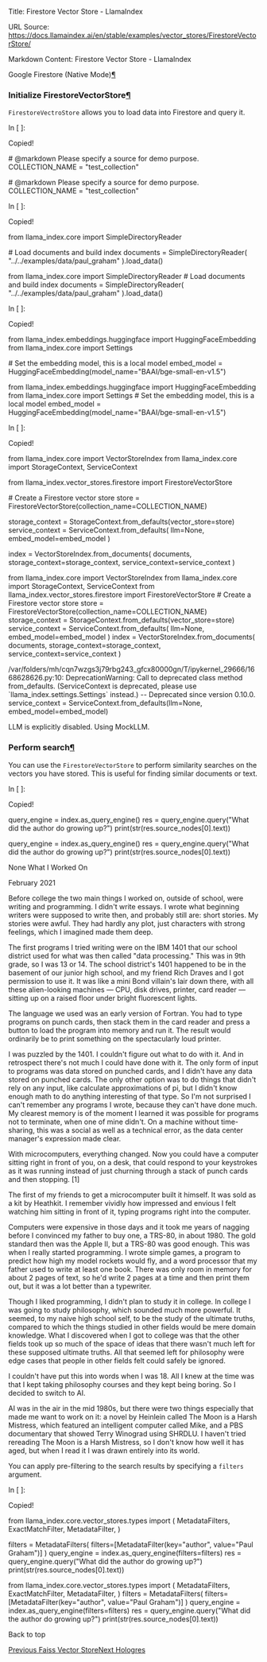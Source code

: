 Title: Firestore Vector Store - LlamaIndex

URL Source: https://docs.llamaindex.ai/en/stable/examples/vector_stores/FirestoreVectorStore/

Markdown Content:
Firestore Vector Store - LlamaIndex


Google Firestore (Native Mode)[¶](https://docs.llamaindex.ai/en/stable/examples/vector_stores/FirestoreVectorStore/#google-firestore-native-mode)


### Initialize FirestoreVectorStore[¶](https://docs.llamaindex.ai/en/stable/examples/vector_stores/FirestoreVectorStore/#initialize-firestorevectorstore)

`FirestoreVectroStore` allows you to load data into Firestore and query it.

In \[ \]:

Copied!

\# @markdown Please specify a source for demo purpose.
COLLECTION\_NAME \= "test\_collection"

\# @markdown Please specify a source for demo purpose. COLLECTION\_NAME = "test\_collection"

In \[ \]:

Copied!

from llama\_index.core import SimpleDirectoryReader

\# Load documents and build index
documents \= SimpleDirectoryReader(
    "../../examples/data/paul\_graham"
).load\_data()

from llama\_index.core import SimpleDirectoryReader # Load documents and build index documents = SimpleDirectoryReader( "../../examples/data/paul\_graham" ).load\_data()

In \[ \]:

Copied!

from llama\_index.embeddings.huggingface import HuggingFaceEmbedding
from llama\_index.core import Settings

\# Set the embedding model, this is a local model
embed\_model \= HuggingFaceEmbedding(model\_name\="BAAI/bge-small-en-v1.5")

from llama\_index.embeddings.huggingface import HuggingFaceEmbedding from llama\_index.core import Settings # Set the embedding model, this is a local model embed\_model = HuggingFaceEmbedding(model\_name="BAAI/bge-small-en-v1.5")

In \[ \]:

Copied!

from llama\_index.core import VectorStoreIndex
from llama\_index.core import StorageContext, ServiceContext

from llama\_index.vector\_stores.firestore import FirestoreVectorStore

\# Create a Firestore vector store
store \= FirestoreVectorStore(collection\_name\=COLLECTION\_NAME)

storage\_context \= StorageContext.from\_defaults(vector\_store\=store)
service\_context \= ServiceContext.from\_defaults(
    llm\=None, embed\_model\=embed\_model
)

index \= VectorStoreIndex.from\_documents(
    documents, storage\_context\=storage\_context, service\_context\=service\_context
)

from llama\_index.core import VectorStoreIndex from llama\_index.core import StorageContext, ServiceContext from llama\_index.vector\_stores.firestore import FirestoreVectorStore # Create a Firestore vector store store = FirestoreVectorStore(collection\_name=COLLECTION\_NAME) storage\_context = StorageContext.from\_defaults(vector\_store=store) service\_context = ServiceContext.from\_defaults( llm=None, embed\_model=embed\_model ) index = VectorStoreIndex.from\_documents( documents, storage\_context=storage\_context, service\_context=service\_context )

/var/folders/mh/cqn7wzgs3j79rbg243\_gfcx80000gn/T/ipykernel\_29666/1668628626.py:10: DeprecationWarning: Call to deprecated class method from\_defaults. (ServiceContext is deprecated, please use \`llama\_index.settings.Settings\` instead.) -- Deprecated since version 0.10.0.
  service\_context = ServiceContext.from\_defaults(llm=None, embed\_model=embed\_model)

LLM is explicitly disabled. Using MockLLM.

### Perform search[¶](https://docs.llamaindex.ai/en/stable/examples/vector_stores/FirestoreVectorStore/#perform-search)

You can use the `FirestoreVectorStore` to perform similarity searches on the vectors you have stored. This is useful for finding similar documents or text.

In \[ \]:

Copied!

query\_engine \= index.as\_query\_engine()
res \= query\_engine.query("What did the author do growing up?")
print(str(res.source\_nodes\[0\].text))

query\_engine = index.as\_query\_engine() res = query\_engine.query("What did the author do growing up?") print(str(res.source\_nodes\[0\].text))

None
What I Worked On

February 2021

Before college the two main things I worked on, outside of school, were writing and programming. I didn't write essays. I wrote what beginning writers were supposed to write then, and probably still are: short stories. My stories were awful. They had hardly any plot, just characters with strong feelings, which I imagined made them deep.

The first programs I tried writing were on the IBM 1401 that our school district used for what was then called "data processing." This was in 9th grade, so I was 13 or 14. The school district's 1401 happened to be in the basement of our junior high school, and my friend Rich Draves and I got permission to use it. It was like a mini Bond villain's lair down there, with all these alien-looking machines — CPU, disk drives, printer, card reader — sitting up on a raised floor under bright fluorescent lights.

The language we used was an early version of Fortran. You had to type programs on punch cards, then stack them in the card reader and press a button to load the program into memory and run it. The result would ordinarily be to print something on the spectacularly loud printer.

I was puzzled by the 1401. I couldn't figure out what to do with it. And in retrospect there's not much I could have done with it. The only form of input to programs was data stored on punched cards, and I didn't have any data stored on punched cards. The only other option was to do things that didn't rely on any input, like calculate approximations of pi, but I didn't know enough math to do anything interesting of that type. So I'm not surprised I can't remember any programs I wrote, because they can't have done much. My clearest memory is of the moment I learned it was possible for programs not to terminate, when one of mine didn't. On a machine without time-sharing, this was a social as well as a technical error, as the data center manager's expression made clear.

With microcomputers, everything changed. Now you could have a computer sitting right in front of you, on a desk, that could respond to your keystrokes as it was running instead of just churning through a stack of punch cards and then stopping. \[1\]

The first of my friends to get a microcomputer built it himself. It was sold as a kit by Heathkit. I remember vividly how impressed and envious I felt watching him sitting in front of it, typing programs right into the computer.

Computers were expensive in those days and it took me years of nagging before I convinced my father to buy one, a TRS-80, in about 1980. The gold standard then was the Apple II, but a TRS-80 was good enough. This was when I really started programming. I wrote simple games, a program to predict how high my model rockets would fly, and a word processor that my father used to write at least one book. There was only room in memory for about 2 pages of text, so he'd write 2 pages at a time and then print them out, but it was a lot better than a typewriter.

Though I liked programming, I didn't plan to study it in college. In college I was going to study philosophy, which sounded much more powerful. It seemed, to my naive high school self, to be the study of the ultimate truths, compared to which the things studied in other fields would be mere domain knowledge. What I discovered when I got to college was that the other fields took up so much of the space of ideas that there wasn't much left for these supposed ultimate truths. All that seemed left for philosophy were edge cases that people in other fields felt could safely be ignored.

I couldn't have put this into words when I was 18. All I knew at the time was that I kept taking philosophy courses and they kept being boring. So I decided to switch to AI.

AI was in the air in the mid 1980s, but there were two things especially that made me want to work on it: a novel by Heinlein called The Moon is a Harsh Mistress, which featured an intelligent computer called Mike, and a PBS documentary that showed Terry Winograd using SHRDLU. I haven't tried rereading The Moon is a Harsh Mistress, so I don't know how well it has aged, but when I read it I was drawn entirely into its world.

You can apply pre-filtering to the search results by specifying a `filters` argument.

In \[ \]:

Copied!

from llama\_index.core.vector\_stores.types import (
    MetadataFilters,
    ExactMatchFilter,
    MetadataFilter,
)

filters \= MetadataFilters(
    filters\=\[MetadataFilter(key\="author", value\="Paul Graham")\]
)
query\_engine \= index.as\_query\_engine(filters\=filters)
res \= query\_engine.query("What did the author do growing up?")
print(str(res.source\_nodes\[0\].text))

from llama\_index.core.vector\_stores.types import ( MetadataFilters, ExactMatchFilter, MetadataFilter, ) filters = MetadataFilters( filters=\[MetadataFilter(key="author", value="Paul Graham")\] ) query\_engine = index.as\_query\_engine(filters=filters) res = query\_engine.query("What did the author do growing up?") print(str(res.source\_nodes\[0\].text))

Back to top

[Previous Faiss Vector Store](https://docs.llamaindex.ai/en/stable/examples/vector_stores/FaissIndexDemo/)[Next Hologres](https://docs.llamaindex.ai/en/stable/examples/vector_stores/HologresDemo/)
